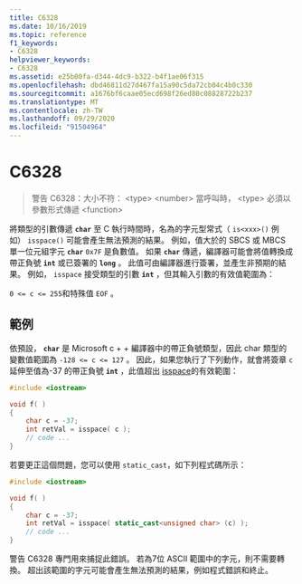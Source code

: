 ```yaml
---
title: C6328
ms.date: 10/16/2019
ms.topic: reference
f1_keywords:
- C6328
helpviewer_keywords:
- C6328
ms.assetid: e25b00fa-d344-4dc9-b322-b4f1ae06f315
ms.openlocfilehash: dbd46811d27d467fa15a90c5da72cb04c4b0c330
ms.sourcegitcommit: a1676bf6caae05ecd698f26ed80c08828722b237
ms.translationtype: MT
ms.contentlocale: zh-TW
ms.lasthandoff: 09/29/2020
ms.locfileid: "91504964"
---
```

# <a name="c6328"></a>C6328

> 警告 C6328：大小不符： \<type> \<number> 當呼叫時， \<type> 必須以參數形式傳遞 \<function>

將類型的引數傳遞 **`char`** 至 C 執行時間時，名為的字元型常式（ `is<xxx>()` 例如） `isspace()` 可能會產生無法預測的結果。 例如，值大於的 SBCS 或 MBCS 單一位元組字元 **`char`** `0x7F` 是負數值。 如果 **`char`** 傳遞，編譯器可能會將值轉換成帶正負號 **`int`** 或已簽署的 **`long`** 。 此值可由編譯器進行簽署，並產生非預期的結果。 例如， `isspace` 接受類型的引數 **`int`** ，但其輸入引數的有效值範圍為：

`0 <= c <= 255`和特殊值 `EOF` 。

## <a name="example"></a>範例

依預設， **`char`** 是 Microsoft c + + 編譯器中的帶正負號類型，因此 char 類型的變數值範圍為 `-128 <= c <= 127` 。 因此，如果您執行了下列動作，就會將簽章 `c` 延伸至值為-37 的帶正負號 **`int`** ，此值超出 [isspace](../standard-library/locale-functions.md#isspace)的有效範圍：

```cpp
#include <iostream>

void f( )
{
    char c = -37;
    int retVal = isspace( c );
    // code ...
}
```

若要更正這個問題，您可以使用 `static_cast`，如下列程式碼所示：

```cpp
#include <iostream>

void f( )
{
    char c = -37;
    int retVal = isspace( static_cast<unsigned char> (c) );
    // code ...
}
```

警告 C6328 專門用來捕捉此錯誤。 若為7位 ASCII 範圍中的字元，則不需要轉換。 超出該範圍的字元可能會產生無法預測的結果，例如程式錯誤和終止。
